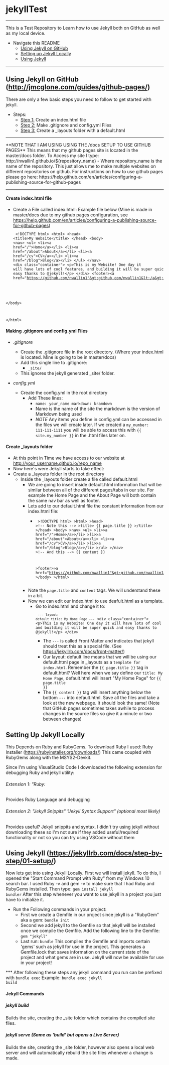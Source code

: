 # jekyllTest
<hr>

This is a Test Repository to Learn how to use Jekyll both on GitHub as well as my local device.

* Navigate this README
    * <a href="#ongit"> Using Jekyll on GitHub</a>
    * <a href="#locally"> Setting up Jekyll Locally</a>
    * <a href="#usingjekyll">Using Jekyll</a>
<hr>

<div id="ongit"></div>

## Using Jekyll on GitHub (http://jmcglone.com/guides/github-pages/)
There are only a few basic steps you need to follow to get started with jekyll.
* Steps:
    * <a href="#1">Step 1:</a> Create an index.html file
    * <a href="#2">Step 2:</a> Make .gitignore and config.yml Files
    * <a href="#3">Step 3:</a> Create a _layouts folder with a default.html

<hr>
**NOTE THAT I AM USING USING THE /docs SETUP TO USE GITHUB PAGES**
This means that my github pages site is located in the master/docs folder. To Access my site I type:
http://nwallin1.github.io/${repository_name}    - Where repository_name is the name of the repository.
This just allows me to make multiple websites on different repositories on github.
For instructions on how to use github pages please go here: https://help.github.com/en/articles/configuring-a-publishing-source-for-github-pages
<hr>



<div id="1"></div>

#### Create index.html file

* Create a File called index.html: Example file below (Mine is made in master/docs due to my github pages configuration, see https://help.github.com/en/articles/configuring-a-publishing-source-for-github-pages)
<code><pre>
&lt;!DOCTYPE html&gt;
&lt;html&gt;
&lt;head&gt;
    &lt;title&gt;My Website&lt;/title&gt;
&lt;/head&gt;
&lt;body&gt;
    &lt;nav&gt;
        &lt;ul&gt;
            &lt;li&gt;&lt;a href="/"&gt;Home&lt;/a&gt;&lt;/li&gt;
            &lt;li&gt;&lt;a href="/about"&gt;About&lt;/a&gt;&lt;/li&gt;
            &lt;li&gt;&lt;a href="/cv"&gt;CV&lt;/a&gt;&lt;/li&gt;
            &lt;li&gt;&lt;a href="/blog"&gt;Blog&lt;/a&gt;&lt;/li&gt;
        &lt;/ul&gt;
    &lt;/nav&gt;
    &lt;div class="container"&gt;
        &lt;p&gt;This is my Website! One day it will have lots of cool features, and building it will be super quick and easy thanks to @jekyll!&lt;/p&gt;
    &lt;/div&gt;
    &lt;footer&gt;&lt;a href="https://github.com/nwallin1"&gt;github.com/nwallin1&lt;/a&gt;&lt;/footer&gt;
    
&lt;/body&gt;

&lt;/html&gt;
</pre></code>
<div id="2"></div>

#### Making .gitignore and config.yml Files

* *.gitignore*
    *  Create the .gitignore file in the root directory. (Where your index.html is located. Mine is going to be in master/docs)
    * Add this single line to .gitignore:
        * <code>_site/</code>
    * This ignores the jekyll generated _site/ folder.

* *config.yml*
    * Create the config.yml in the root directory
        * Add These lines:
            * <code>name: your_name
            markdown: kramdown</code>
            * Name is the name of the site the markdown is the version of Markdown being used
            * *NOTE* Any items you define in config.yml can be accessed in the files we will create later. If we created a <code>my_number: 111-111-1111</code> you will be able to access this with <code>{{ site.my_number }}</code> in the .html files later on.

<div id="3"></div>

#### Create _layouts folder

* At this point in Time we have access to our website at http://your_username.github.io/repo_name
* Now here's were Jekyll starts to take effect:
* Create a _layouts folder in the root directory
    * Inside the _layouts folder create a file called default.html
        * We are going to insert inside default.html information that will be similar between all of the different pages/tabs in our site. For example the Home Page and the About Page will both contain the same nav bar as well as footer.
        * Lets add to our default.html file the constant information from our index.html file:
            * <code><pre>
                &gt;!DOCTYPE html&gt;
                &gt;html&gt;
                &gt;head&gt;
                    &gt;!-- Note this --&gt;
                    &gt;title&gt; {{ page.title }} &gt;/title&gt;
                &gt;/head&gt;
                &gt;body&gt;
                &gt;nav&gt;
                &gt;ul&gt;
                &gt;li&gt;&gt;a href="/"&gt;Home&gt;/a&gt;&gt;/li&gt;
                &gt;li&gt;&gt;a href="/about"&gt;About&gt;/a&gt;&gt;/li&gt;
                &gt;li&gt;&gt;a href="/cv"&gt;CV&gt;/a&gt;&gt;/li&gt;
                &gt;li&gt;&gt;a href="/blog"&gt;Blog&gt;/a&gt;&gt;/li&gt;
                &gt;/ul&gt;
                &gt;/nav&gt;
                    &gt;!-- And this --&gt;
                    {{ content }}

                &gt;footer&gt;&gt;a href="https://github.com/nwallin1"&gt;github.com/nwallin1&gt;/a&gt;&gt;/footer&gt;
                &gt;/body&gt;
                &gt;/html&gt;
                </pre></code>
        * Note the <code>page.title</code> and <code>content</code> tags. We will understand these in a bit.
        * Now we can edit our index.html to use deafult.html as a template.
            * Go to index.html and change it to:
<code><pre>
<code>---
layout: default
title: My Home Page
---</code>
&lt;div class="container"&gt;
&lt;p&gt;This is my Website! One day it will have lots of cool features, and building it will be super quick and easy thanks to @jekyll!&lt;/p&gt;
&lt;/div&gt;
</pre></code>
                * The <code>---</code> is called Front Matter and indicates that jekyll should treat this as a special file. (See https://jekyllrb.com/docs/front-matter/)
                * Our layout: default line means that we will be using our default.html page in _layouts as a <code>template for index.html</code>. Remember the <code>{{ page.title }}</code> tag in default.html? Well here when we say define our <code>title: My Home Page</code>, default.html will insert "My Home Page" for <code>{{ page.title }}</code>
                * The <code>{{ content }}</code> tag will insert anything below the bottom <code>---</code> into default.html. Save all the files and take a look at the new webpage. It should look the same! (Note that GitHub pages sometimes takes awhile to process changes in the source files so give it a minute or two between changes)


<div id="locally"></div>

## Setting Up Jekyll Locally

This Depends on Ruby and RubyGems. To download Ruby I used: Ruby Installer (https://rubyinstaller.org/downloads/)
This came coupled with RubyGems along with the MSYS2-Devkit.

Since I'm using VisualStudio Code I downloaded the following extension for debugging Ruby and jekyll utility:
###### Extension 1: "Ruby:
Provides Ruby Language and debugging
###### Extension 2: "Jekyll Snippits" "Jekyll Syntax Support" (optional most likely)
Provides useful? Jekyll snippits and syntax. I didn't try using jekyll without downloading these so I'm not sure if they added useful/required functionality or not so you can try using VSCode without them

<div id="usingjekyll"></div>

## Using Jekyll (https://jekyllrb.com/docs/step-by-step/01-setup/)
Now lets get into using Jekyll Locally. First we will install jekyll.
To do this, I opened the "Start Command Prompt with Ruby" from my Windows 10 search bar.
I used Ruby -v and gem -v to make sure that I had Ruby and RubyGems installed.
Then type: <code>gem install jekyll bundler</code>
After this step whenever you want to use jekyll in a project you just have to initialize it.

* Run the Following commands in your project:
    * First we create a Gemfile in our project since jekyll is a "RubyGem" aka a gem: <code>bundle init</code>
    * Second we add jekyll to the Gemfile so that jekyll will be installed once we compile the Gemfile. Add the following line to the Gemfile: <code>gem "jekyll"</code>
    * Last run: <code>bundle</code> This compiles the Gemfile and imports certain 'gems' such as jekyll for use in the project. This generates a Gemfile.lock that saves information on the current state of the project and what gems are in use.
Jekyll will now be available for use in your project!

*** After following these steps any jekyll command you run can be prefixed with <code>bundle exec</code>
Example: <code>bundle exec jekyll build</code>

#### Jekyll Commands

##### jekyll build
Builds the site, creating the _site folder which contains the compiled site files.

##### jekyll serve (Same as 'build' but opens a Live Server)
Builds the site, creating the _site folder, however also opens a local web server and will automatically rebuild the site files whenever a change is made.

